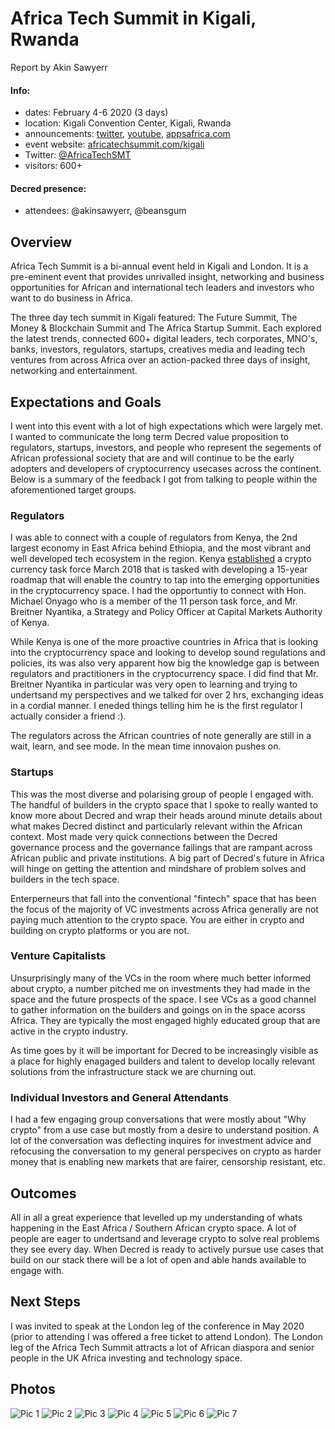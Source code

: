 # Africa Tech Summit in Kigali, Rwanda

Report by Akin Sawyerr

#### Info:

- dates: February 4-6 2020 (3 days)
- location: Kigali Convention Center, Kigali, Rwanda
- announcements: [twitter](https://twitter.com/AfricaTechSMT/status/1215238710305968129), [youtube](https://www.youtube.com/watch?v=6hjFfRkRiI8), [appsafrica.com](https://www.appsafrica.com/the-future-of-digital-currencies-in-africa-meet-decred-the-autonomous-digital-currency/)
- event website: [africatechsummit.com/kigali](https://www.africatechsummit.com/kigali/)
- Twitter: [@AfricaTechSMT](https://twitter.com/AfricaTechSMT)
- visitors: 600+

#### Decred presence:

- attendees: @akinsawyerr, @beansgum

## Overview

Africa Tech Summit is a bi-annual event held in Kigali and London. It is a pre-eminent event that provides unrivalled insight, networking and business opportunities for African and international tech leaders and investors who want to do business in Africa.

The three day tech summit in Kigali featured: The Future Summit, The Money & Blockchain Summit and The Africa Startup Summit. Each explored the latest trends, connected 600+ digital leaders, tech corporates, MNO's, banks, investors, regulators, startups, creatives media and leading tech ventures from across Africa over an action-packed three days of insight, networking and entertainment.

## Expectations and Goals

I went into this event with a lot of high expectations which were largely met. I wanted to communicate the long term Decred value proposition to regulators, startups, investors, and people who represent the segements of African professional society that are and will continue to be the early adopters and developers of cryptocurrency usecases across the continent. Below is a summary of the feedback I got from talking to people within the aforementioned target groups.

### Regulators

I was able to connect with a couple of regulators from Kenya, the 2nd largest economy in East Africa behind Ethiopia, and the most vibrant and well developed tech ecosystem in the region. Kenya [established](https://qz.com/africa/1222541/kenya-has-created-a-blockchain-task-force/) a crypto currency task force March 2018 that is tasked with developing a 15-year roadmap that will enable the country to tap into the emerging opportunities in the cryptocurrency space. I had the opportuntiy to connect with Hon. Michael Onyago who is a member of the 11 person task force, and Mr. Breitner Nyantika, a Strategy and Policy Officer at Capital Markets Authority of Kenya.

While Kenya is one of the more proactive countries in Africa that is looking into the cryptocurrency space and looking to develop sound regulations and policies, its was also very apparent how big the knowledge gap is between regulators and practitioners in the cryptocurrency space. I did find that Mr. Breitner Nyantika in particular was very open to learning and trying to undertsand my perspectives and we talked for over 2 hrs, exchanging ideas in a cordial manner. I eneded things telling him he is the first regulator I actually consider a friend :).

The regulators across the African countries of note generally are still in a wait, learn, and see mode. In the mean time innovaion pushes on.

### Startups

This was the most diverse and polarising group of people I engaged with. The handful of builders in the crypto space that I spoke to really wanted to know more about Decred and wrap their heads around minute details about what makes Decred distinct and particularly relevant within the African context. Most made very quick connections between the Decred governance process and the governance failings that are rampant across African public and private institutions. A big part of Decred's future in Africa will hinge on getting the attention and mindshare of problem solves and builders in the tech space.

Enterperneurs that fall into the conventional "fintech" space that has been the focus of the majority of VC investments across Africa generally are not paying much attention to the crypto space. You are either in crypto and building on crypto platforms or you are not.

### Venture Capitalists

Unsurprisingly many of the VCs in the room where much better informed about crypto, a number pitched me on investments they had made in the space and the future prospects of the space. I see VCs as a good channel to gather information on the builders and goings on in the space acorss Africa. They are typically the most engaged highly educated group that are active in the crypto industry.

As time goes by it will be important for Decred to be increasingly visible as a place for highly enagaged builders and talent to develop locally relevant solutions from the infrastructure stack we are churning out.

### Individual Investors and General Attendants

I had a few engaging group conversations that were mostly about "Why crypto" from a use case but mostly from a desire to understand position. A lot of the conversation was deflecting inquires for investment advice and refocusing the conversation to my general perspecives on crypto as harder money that is enabling new markets that are fairer, censorship resistant, etc.

## Outcomes

All in all a great experience that levelled up my understanding of whats happening in the East Africa / Southern African crypto space. A lot of people are eager to undertsand and leverage crypto to solve real problems they see every day. When Decred is ready to actively pursue use cases that build on our stack there will be a lot of open and able hands available to engage with.

## Next Steps

I was invited to speak at the London leg of the conference in May 2020 (prior to attending I was offered a free ticket to attend London). The London leg of the Africa Tech Summit attracts a lot of African diaspora and senior people in the UK Africa investing and technology space.

## Photos

![Pic 1](https://photos.app.goo.gl/qwdpFWSVkpXYnkcCA "Kigali Convention Center 1")
![Pic 2](https://photos.app.goo.gl/GJb8Kmxe5t4hg9589 "Kigali Convention Center 2")
![Pic 3](https://photos.app.goo.gl/2MdBd3e3iBGTG7uT9 "Decred logo on Sponsors Banner 1")
![Pic 4](https://photos.app.goo.gl/bqtdnPSQPUmxaxMA8 "Panel discussion: Cryptocurrencies - The future of money in Africa?")
![Pic 5](https://photos.app.goo.gl/oCLd5msbDdoMBQg77 "Panel discussion: Cryptocurrencies - The future of money in Africa?")
![Pic 6](https://photos.app.goo.gl/LK5ojHBfP5yvuJeP6 "Panel discussion: Cryptocurrencies - The future of money in Africa?")
![Pic 7](https://photos.app.goo.gl/j7BfUFuo4cnw2NNg7 "Kigali Convention Center 3")
